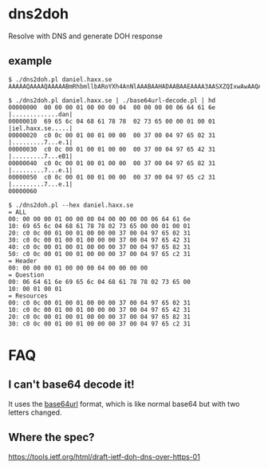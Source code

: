 # dns2doh
Resolve with DNS and generate DOH response

## example

    $ ./dns2doh.pl daniel.haxx.se
    AAAAAQAAAAQAAAAABmRhbmllbARoYXh4AnNlAAABAAHADAABAAEAAAA3AASXZQIxwAwAAQABAAAANwAEl2VCMcAMAAEAAQAAADcABJdlgjHADAABAAEAAAA3AASXZcIx

    $ ./dns2doh.pl daniel.haxx.se | ./base64url-decode.pl | hd
    00000000  00 00 00 01 00 00 00 04  00 00 00 00 06 64 61 6e  |.............dan|
    00000010  69 65 6c 04 68 61 78 78  02 73 65 00 00 01 00 01  |iel.haxx.se.....|
    00000020  c0 0c 00 01 00 01 00 00  00 37 00 04 97 65 02 31  |.........7...e.1|
    00000030  c0 0c 00 01 00 01 00 00  00 37 00 04 97 65 42 31  |.........7...eB1|
    00000040  c0 0c 00 01 00 01 00 00  00 37 00 04 97 65 82 31  |.........7...e.1|
    00000050  c0 0c 00 01 00 01 00 00  00 37 00 04 97 65 c2 31  |.........7...e.1|
    00000060

    $ ./dns2doh.pl --hex daniel.haxx.se
    = ALL
    00: 00 00 00 01 00 00 00 04 00 00 00 00 06 64 61 6e 
    10: 69 65 6c 04 68 61 78 78 02 73 65 00 00 01 00 01 
    20: c0 0c 00 01 00 01 00 00 00 37 00 04 97 65 02 31 
    30: c0 0c 00 01 00 01 00 00 00 37 00 04 97 65 42 31 
    40: c0 0c 00 01 00 01 00 00 00 37 00 04 97 65 82 31 
    50: c0 0c 00 01 00 01 00 00 00 37 00 04 97 65 c2 31 
    = Header
    00: 00 00 00 01 00 00 00 04 00 00 00 00 
    = Question
    00: 06 64 61 6e 69 65 6c 04 68 61 78 78 02 73 65 00 
    10: 00 01 00 01 
    = Resources
    00: c0 0c 00 01 00 01 00 00 00 37 00 04 97 65 02 31 
    10: c0 0c 00 01 00 01 00 00 00 37 00 04 97 65 42 31 
    20: c0 0c 00 01 00 01 00 00 00 37 00 04 97 65 82 31 
    30: c0 0c 00 01 00 01 00 00 00 37 00 04 97 65 c2 31 

# FAQ

## I can't base64 decode it!

It uses the [base64url](https://tools.ietf.org/html/rfc4648#section-5) format,
which is like normal base64 but with two letters changed.

## Where the spec?

https://tools.ietf.org/html/draft-ietf-doh-dns-over-https-01
